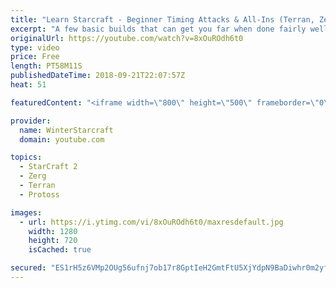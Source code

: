 ```yaml
---
title: "Learn Starcraft - Beginner Timing Attacks & All-Ins (Terran, Zerg & Protoss)"
excerpt: "A few basic builds that can get you far when done fairly well. Also important is how not to overextend and lose everything."
originalUrl: https://youtube.com/watch?v=8xOuROdh6t0
type: video
price: Free
length: PT58M11S
publishedDateTime: 2018-09-21T22:07:57Z
heat: 51

featuredContent: "<iframe width=\"800\" height=\"500\" frameborder=\"0\" src=\"https://www.youtube.com/embed/8xOuROdh6t0\" allow=\"accelerometer; autoplay; encrypted-media; gyroscope; picture-in-picture\" allowfullscreen></iframe>"

provider:
  name: WinterStarcraft
  domain: youtube.com

topics:
  - StarCraft 2
  - Zerg
  - Terran
  - Protoss

images:
  - url: https://i.ytimg.com/vi/8xOuROdh6t0/maxresdefault.jpg
    width: 1280
    height: 720
    isCached: true

secured: "ES1rH5z6VMp2OUg56ufnj7ob17r8GptIeH2GmtFtU5XjYdpN9BaDiwhr0m2yfsNKLqbSeAi5b71XIw4nlFZYZ2CFKXVgtyr8Lr7hKTNemiLcc4ViOXqFYyGTQbFvjdz7lZXGhH08vHKlrE7PJpMc9cQpDmzjllDs6045cgJkT+rDkfqnfFeRNEHWaXzO+Hs+HdMxav0IkD6C8/zrGmT5mL0OgAKWLzqoU69utBX7wZR4QnpV4HUVcB3amueLOgVkQIcOSECTa/zUZJJGOfrq76EWI+mQ8tFhIkNKSzO51pdxzumHCiYV71IIeUp1PqgZXOlysSNiFzpHrUTsGmcT/zs01NaFhkit2oCWWyzZrrb4u8yQEp8YqkHrn1Wf+0blkrJ63IRofPvHaWAs4xvTTbhohX6gNkb2NNjiaaX4K8E=;uJcmk4oLKdykS4jsV6wEDQ=="
---
```



